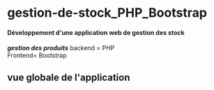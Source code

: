 # gestion-de-stock_PHP_Bootstrap

####  Développement d'une application web de gestion des stock
***gestion des produits***
backend = PHP
<br>Frontend= Bootstrap

## vue globale de l'application
